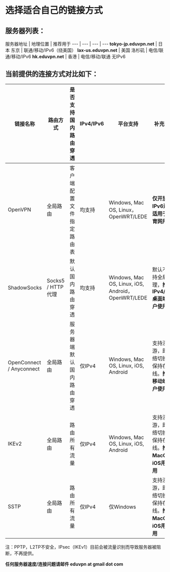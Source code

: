 # 选择适合自己的链接方式

## 服务器列表：

服务器地址 | 地理位置 | 推荐用于
--- | --- | --- | ---
**tokyo-jp.eduvpn.net** | 日本 东京 | 联通/移动/IPv6（绕美国）
**lax-us.eduvpn.net** | 美国 洛杉矶 | 电信/联通/移动/IPv6
**hk.eduvpn.net** | 香港 | 电信/移动/联通 无IPv6

## 当前提供的连接方式对比如下：

链接名称 | 路由方式 | 是否支持国内路由穿透 | IPv4/IPv6 | 平台支持 | 补充说明
--- | --- | --- | --- | --- | ---
OpenVPN | 全局路由 | 客户端配置文件指定路由表 | 均支持 | Windows, Mac OS, Linux，OpenWRT/LEDE | **仅开放IPv6连接 适用于教育网用户**
ShadowSocks | Socks5 / HTTP代理 | 默认国内路由穿透 | 均支持 | Windows, Mac OS, Linux, iOS, Android，OpenWRT/LEDE | 默认不支持全局代理，**推荐IPv4/IPv6 桌面端用户使用**
OpenConnect / Anyconnect | 全局路由 | 服务器端默认国内路由穿透 | 仅IPv4 | Windows, Mac OS, Linux, iOS, Android | 支持漫游，即网络切换时保持在线。**推荐移动端用户使用**
IKEv2 | 全局路由 | 路由所有流量 | 仅IPv4 | Windows, Mac OS, Linux, iOS, Android | 支持漫游，即网络切换时保持在线。**推荐MacOS，iOS用户使用** 
SSTP | 全局路由 | 路由所有流量 | 仅IPv4 | 仅Windows | 支持漫游，即网络切换时保持在线。**推荐MacOS，iOS用户使用** 

注：PPTP，L2TP不安全，IPsec（IKEv1）目前会被流量识别而导致服务器被阻断，不再提供。

**任何服务器速度/连接问题请邮件  eduvpn at gmail dot com**
